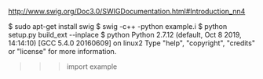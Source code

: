 http://www.swig.org/Doc3.0/SWIGDocumentation.html#Introduction_nn4

$ sudo apt-get install swig
$ swig -c++ -python example.i
$ python setup.py build_ext --inplace
$ python
Python 2.7.12 (default, Oct  8 2019, 14:14:10) 
[GCC 5.4.0 20160609] on linux2
Type "help", "copyright", "credits" or "license" for more information.
>>> import example
